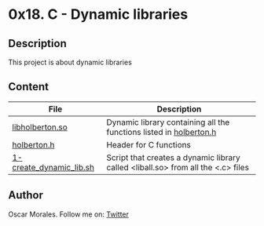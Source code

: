 # 0x18. C - Dynamic libraries

## Description

This project is about dynamic libraries

## Content

| File | Description |
| --- | --- |
| [libholberton.so](./libholberton.so) | Dynamic library containing all the functions listed in [holberton.h](./holberton.h) |
| [holberton.h](./holberton.h) | Header for C functions |
| [1-create_dynamic_lib.sh](./1-create_dynamic_lib.sh) | Script that creates a dynamic library called <liball.so> from all the <.c> files |

## Author

Oscar Morales. Follow me on: [Twitter](https://twitter.com/oi_moralest)
